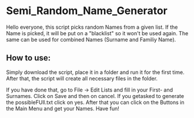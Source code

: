 # Semi_Random_Name_Generator

Hello everyone, this script picks random Names from a given list. 
If the Name is picked, it will be put on a "blacklist" so it won't be used again.
The same can be used for combined Names (Surname and Familiy Name).

## How to use:

Simply download the script, place it in a folder and run it for the first time. After that, the script will create all necessary files in the folder.
  
If you have done that, go to File -> Edit Lists and fill in your First- and Surnames. Click on Save and then on cancel. If you getasked to generate the possibleFUll.txt click on yes. After that you can click on the Buttons in the Main Menu and get your Names. 
Have fun!

